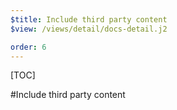 ```yaml
---
$title: Include third party content
$view: /views/detail/docs-detail.j2

order: 6
---
```


[TOC]

#Include third party content
